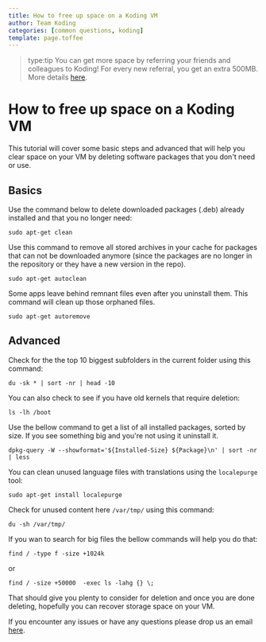 ```yaml
---
title: How to free up space on a Koding VM
author: Team Koding
categories: [common questions, koding]
template: page.toffee
---
```


> type:tip
> You can get more space by referring your friends and colleagues to Koding! For every
> new referral, you get an extra 500MB. More details [here](http://learn.koding.com/faq/redeem-referrals/).

# How to free up space on a Koding VM

This tutorial will cover some basic steps and advanced that will help you clear space on your VM by deleting software packages that you don't need or use.

## Basics

Use the command below to delete downloaded packages (.deb) already installed and that you no longer need:

```
sudo apt-get clean
```

Use this command to remove all stored archives in your cache for packages that can not be downloaded anymore (since the packages are no longer in the repository or they have a new version in the repo).

```
sudo apt-get autoclean
```

Some apps leave behind remnant files even after you uninstall them. This command will clean up those orphaned files.

```
sudo apt-get autoremove
```

## Advanced

Check for the the top 10 biggest subfolders in the current folder using this command:

```
du -sk * | sort -nr | head -10
```

You can also check to see if you have old kernels that require deletion:

```
ls -lh /boot
```

Use the bellow command to get a list of all installed packages, sorted by size. If you see something big and you're not using it uninstall it.

```
dpkg-query -W --showformat='${Installed-Size} ${Package}\n' | sort -nr | less
```

You can clean unused language files with translations using the `localepurge` tool:

```
sudo apt-get install localepurge
```

Check for unused content here `/var/tmp/` using this command:

```
du -sh /var/tmp/
```

If you wan to search for big files the bellow commands will help you do that:

```
find / -type f -size +1024k
```

or

```
find / -size +50000  -exec ls -lahg {} \;
```

That should give you plenty to consider for deletion and once you are done deleting, hopefully you can recover storage space on your VM.

If you encounter any issues or have any questions please drop us an email [here](mailto:support@koding.com).
